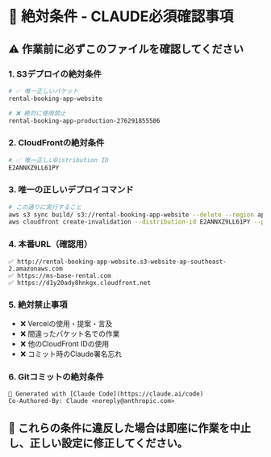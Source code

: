 # 🚨 絶対条件 - CLAUDE必須確認事項

## ⚠️ 作業前に必ずこのファイルを確認してください

### 1. S3デプロイの絶対条件
```bash
# ✅ 唯一正しいバケット
rental-booking-app-website

# ❌ 絶対に使用禁止
rental-booking-app-production-276291855506
```

### 2. CloudFrontの絶対条件
```bash
# ✅ 唯一正しいDistribution ID
E2ANNXZ9LL61PY
```

### 3. 唯一の正しいデプロイコマンド
```bash
# この通りに実行すること
aws s3 sync build/ s3://rental-booking-app-website --delete --region ap-southeast-2
aws cloudfront create-invalidation --distribution-id E2ANNXZ9LL61PY --paths "/*"
```

### 4. 本番URL（確認用）
```
✅ http://rental-booking-app-website.s3-website-ap-southeast-2.amazonaws.com
✅ https://ms-base-rental.com
✅ https://d1y20ady8hnkgx.cloudfront.net
```

### 5. 絶対禁止事項
- ❌ Vercelの使用・提案・言及
- ❌ 間違ったバケット名での作業
- ❌ 他のCloudFront IDの使用
- ❌ コミット時のClaude署名忘れ

### 6. Gitコミットの絶対条件
```
🤖 Generated with [Claude Code](https://claude.ai/code)
Co-Authored-By: Claude <noreply@anthropic.com>
```

## 🔴 これらの条件に違反した場合は即座に作業を中止し、正しい設定に修正してください。